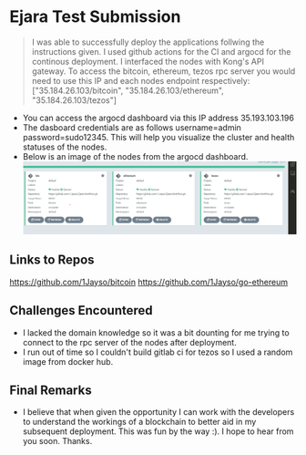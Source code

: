 # Ejara Test Submission
<!-- # DigitalOcean Kubernetes Challenge  -->


>I was able to successfully deploy the applications follwing the instructions given. 
>I used github actions for the CI and argocd for the continous deployment. I interfaced the nodes with Kong's API gateway.
>To access the bitcoin, ethereum, tezos rpc server you would need to use this IP and each nodes endpoint respectively: ["35.184.26.103/bitcoin", "35.184.26.103/ethereum", "35.184.26.103/tezos"]


- You can access the argocd dashboard via this IP address 35.193.103.196 
- The dasboard credentials are as follows username=admin password=sudo12345. This will help you visualize the cluster and health statuses of the nodes.
- Below is an image of the nodes from the argocd dashboard.
![Nodes in ArgoCd dashboard](images/btc-eth-tezos.png)

## Links to Repos
https://github.com/1Jayso/bitcoin
https://github.com/1Jayso/go-ethereum

## Challenges Encountered
- I lacked the domain knowledge so it was a bit dounting for me trying to connect to the rpc server of the nodes after deployment.
- I run out of time so I couldn't build gitlab ci for tezos so I used a random image from docker hub.

## Final Remarks 
- I believe that when given the opportunity I can work with the developers to understand the workings of a blockchain to better aid in my subsequent deployment. This was fun by the way :). I hope to hear from you soon. Thanks.
